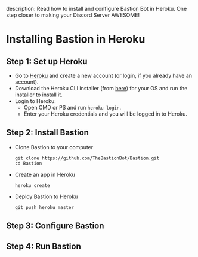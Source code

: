 description: Read how to install and configure Bastion Bot in Heroku. One step closer to making your Discord Server AWESOME!

# Installing Bastion in Heroku

## Step 1: Set up Heroku
- Go to [Heroku](https://www.heroku.com/) and create a new account (or login, if you already have an account).
- Download the Heroku CLI installer (from [here](https://devcenter.heroku.com/articles/getting-started-with-nodejs#set-up)) for your OS and run the installer to install it.
- Login to Heroku:
  - Open CMD or PS and run `heroku login`.
  - Enter your Heroku credentials and you will be logged in to Heroku.

## Step 2: Install Bastion
- Clone Bastion to your computer
  ```
  git clone https://github.com/TheBastionBot/Bastion.git
  cd Bastion
  ```
- Create an app in Heroku
  ```
  heroku create
  ```
- Deploy Bastion to Heroku
  ```
  git push heroku master
  ```

## Step 3: Configure Bastion

## Step 4: Run Bastion
